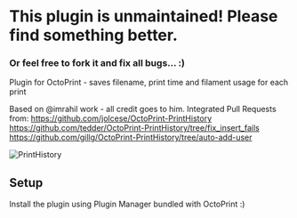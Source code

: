 # This plugin is unmaintained! Please find something better.
### Or feel free to fork it and fix all bugs... :)
Plugin for OctoPrint - saves filename, print time and filament usage for each print

Based on @imrahil work - all credit goes to him.
Integrated Pull Requests from: 
https://github.com/jolcese/OctoPrint-PrintHistory
https://github.com/tedder/OctoPrint-PrintHistory/tree/fix_insert_fails
https://github.com/gillg/OctoPrint-PrintHistory/tree/auto-add-user



![PrintHistory](printhistory.png?raw=true) 

## Setup

Install the plugin using Plugin Manager bundled with OctoPrint :)

